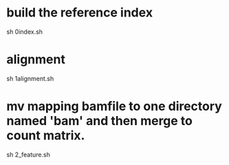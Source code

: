 # build the reference index
sh 0index.sh
# alignment
sh 1alignment.sh 
# mv mapping bamfile to one directory named 'bam' and then merge to count matrix.
sh 2_feature.sh
